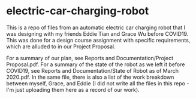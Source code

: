 # electric-car-charging-robot
This is a repo of files from an automatic electric car charging robot that I was designing with my friends Eddie Tian and Grace Wu before COVID19. This was done for a design course assignment with specific requirements, which are alluded to in our Project Proposal. 

For a summary of our plan, see Reports and Documentation/Project Proposal.pdf. For a summary of the state of the robot as we left it before COVID19, see Reports and Documentation/State of Robot as of March 2020.pdf. In the same file, there is also a list of the work breakdown between myself, Grace, and Eddie (I did not write all the files in this repo - I'm just uploading them here as a record of our work).
